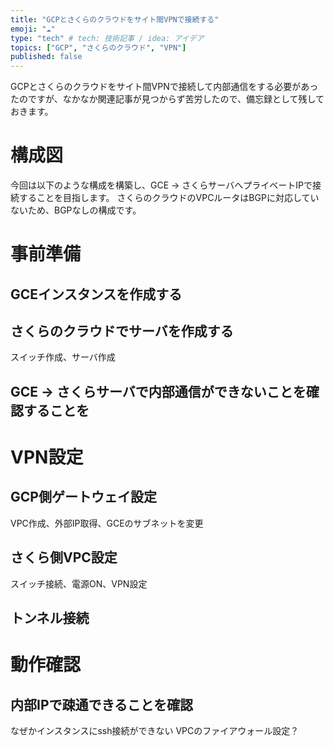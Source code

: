 ```yaml
---
title: "GCPとさくらのクラウドをサイト間VPNで接続する"
emoji: "☁️"
type: "tech" # tech: 技術記事 / idea: アイデア
topics: ["GCP", "さくらのクラウド", "VPN"]
published: false
---
```

GCPとさくらのクラウドをサイト間VPNで接続して内部通信をする必要があったのですが、なかなか関連記事が見つからず苦労したので、備忘録として残しておきます。

# 構成図
今回は以下のような構成を構築し、GCE -> さくらサーバへプライベートIPで接続することを目指します。
さくらのクラウドのVPCルータはBGPに対応していないため、BGPなしの構成です。

# 事前準備
## GCEインスタンスを作成する

## さくらのクラウドでサーバを作成する
スイッチ作成、サーバ作成

## GCE -> さくらサーバで内部通信ができないことを確認することを

# VPN設定
## GCP側ゲートウェイ設定
VPC作成、外部IP取得、GCEのサブネットを変更

## さくら側VPC設定
スイッチ接続、電源ON、VPN設定

## トンネル接続

# 動作確認
## 内部IPで疎通できることを確認
なぜかインスタンスにssh接続ができない
VPCのファイアウォール設定？